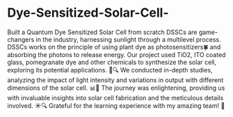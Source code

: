 # Dye-Sensitized-Solar-Cell-
Built a Quantum Dye Sensitized Solar Cell from scratch 
DSSCs are game-changers in the industry, harnessing sunlight through a multilevel process. DSSCs works on the principle of using plant dye as photosensitizers🍀 and absorbing the photons to release energy. Our project used TiO2, ITO coated glass, pomegranate dye and other chemicals to synthesize the solar cell, exploring its potential applications. 🍃🔍 We conducted in-depth studies, analyzing the impact of light intensity and variations in output with different dimensions of the solar cell. 📊📏 The journey was enlightening, providing us with invaluable insights into solar cell fabrication and the meticulous details involved. ☀️🔍 Grateful for the learning experience with my amazing team! 🚀 

